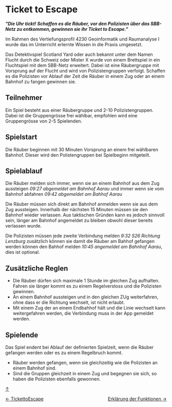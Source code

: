 <a id="top"></a>

# Ticket to Escape
***"Die Uhr tickt! Schaffen es die Räuber, vor den Polizisten über das SBB-Netz zu entkommen, gewinnen sie ihr Ticket to Escape."***

Im Rahmen des Vertiefungsprofil 4230 Geoinformatik und Raumanalyse I wurde das im Unterricht erlernte Wissen in die Praxis umgesetzt. 

Das Detektivspiel Scotland Yard oder auch bekannt unter dem Namen Flucht durch die Schweiz oder Mister X wurde von einem Brettspiel in ein Fluchtspiel mit dem SBB-Netz erweitert. Dabei ist eine Räubergruppe mit Vorsprung auf der Flucht und wird von Polizistengruppen verfolgt. Schaffen es die Polizisten vor Ablauf der Zeit die Räuber in einem Zug oder an einem Bahnhof zu fangen gewinnen sie. 

## Teilnehmer
Ein Spiel besteht aus einer Räubergruppe und 2-10 Polizistengruppen. Dabei ist die Gruppengrösse frei wählbar, empfohlen wird eine Gruppengrösse von 2-5 Spielenden.

## Spielstart

Die Räuber beginnen mit 30 Minuten Vorsprung an einem frei wählbaren Bahnhof. Dieser wird den Polistengruppen bei Spielbeginn mitgeteilt. 

## Spielablauf

Die Räuber melden sich immer, wenn sie an einem Bahnhof aus dem Zug aussteigen *09:27 abgemeldet am Bahnhof Aarau* und immer wenn sie vom Bahnhof abfahren *09:42 abgemeldet am Bahhof Aarau*

Die Räuber müssen sich direkt am Bahnhof anmelden wenn sie aus dem Zug aussteigen. Innerhalb der nächsten 15 Minuten müssen sie den Bahnhof wieder verlassen. Aus taktischen Gründen kann es jedoch sinnvoll sein, länger am Bahnhof angemeldet zu bleiben obwohl dieser bereits verlassen wurde.

Die Polizisten müssen jede zweite Verbindung melden *9:32 S26 Richtung Lenzburg* zusätzlich können sie damit die Räuber am Bahhof gefangen werden können den Bahhof melden *10:45 angemeldet am Bahnhof Aarau*, dies ist optional.

## Zusätzliche Reglen 
- Die Räuber dürfen sich maximale 1 Stunde im gleichen Zug aufhalten. Fahren sie länger kommt es zu einem Regelverstoss und die Polizisten gewinnen. 
- An einem Bahnhof aussteigen und in den gleichen ZUg weiterfahren, ohne dass er die Richtung wechselt, ist nicht erlaubt. 
- Mit einem Zug der an einem Endbahhof hält und die Linie wechselt kann weitergefahren werden, die Verbindung muss in der App gemeldet werden. 

## Spielende 

Das Spiel endent bei Ablauf der definierten Spielzeit, wenn die Räuber gefangen werden oder es zu einem Regelbruch kommt.
- Räuber werden gefangen, wenn sie gleichzeitig wie die Polizisten an einem Bahnhof sind. 
- Sind die Gruppen gleichzeit in einem Zug und begegnen sie sich, so haben die Polizisten ebenfalls gewonnen. 

[↑](#top)


<div style="display: flex; justify-content: space-between;">
  <div>
    <a href="index.html">← TickettoEscape</a>
  </div>
  <div>
    <a href="funktionen.html">Erklärung der Funktionen →</a>
  </div>
</div>